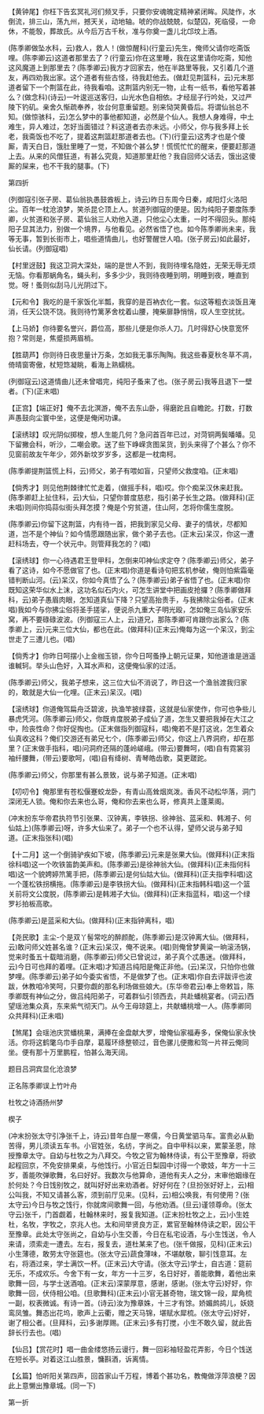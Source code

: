 <!-- { "loadSidebar": true } -->
【黄钟尾】你枉下告玄冥礼河们频叉手，只要你安魂魄定精神紧闭眸。风陡作，水倒流，排三山，荡九州，撼天关，动地轴。唬的你战兢兢，似楚囚，死临侵，一命休，不能彀，葬故氏。从今后万古千秋，准与你奠一盏儿北邙坟上酒。

(陈季卿做坠水科，云)救人，救人！(做惊醒科)(行童云)先生，俺师父请你吃斋饭哩。(陈李卿云)这道者那里去了？(行童云)你在这里睡，我在这里请你吃斋，知他这风魔道上到那里去？(陈季卿云)我方才回家去，他在半路里等我，又引着几个道友，再四劝我出家。这个道者有些古怪，待我赶他去。(做赶见荆篮科，云)元末那道者留下一个荆篮在此，待我看咱。这荆篮内别无一物，止有一纸书，看他写着甚么？(做念科)(诗云)一叶逡巡送客归，山光水色自相依。才经屈子行吟处，又过严陵下钓矶。亲舍久惭疏奉养，妆台何意重留题。别来恸哭黄昏后。将谓仙翁总不知。(做惊骇科，云)怎么梦中的事他都知道，必然是个仙人。我想人身难得，中土难生，异人难过，怎好当面错过？料这道者去亦未远。小师父，你与我多拜上长老，我斋饭也不吃了，提着这荆篮赶那道者去也。(下)(行童云)这秀才也是个傻厮，青天白日，饿肚里睡了一觉，不知做个甚么梦！慌慌忙忙的醒来，便要赶那道上去。从来的风僧狂道，有甚么究竟，知道那里赶他？我自回师父话去，饿出这傻厮的屎来，也不干我的腿事。(下)

第四折

(列御寇引张子房、葛仙翁执愚鼓酋板上，诗云)昨日东周今日秦，咸阳灯火洛阳尘。百年一枕沧浪梦，笑杀昆仑顶上人。贫道列御寇的便是。因为纯阳子要度陈季卿，火贫道和张子房、葛仙翁三人劝他入道，只他尘心太重，一时不得回头。那纯阳子显其法力，别做一个境界，与他看见。必然省悟了也。如今陈季卿尚未来，我等无事，暂到长街市上，唱些道情曲儿，也好警醒世人咱。(张子房云)如此最好，仙长请。(列御寇唱)

【村里迓鼓】我这卫洞大深处，端的是世人不到，我则待埋名隐姓，无荣无辱无烦无恼。你看那蜗角名，蝇头利，多多少少，我则待夜睡到明，明睡到夜，睡直到觉。呀！蚤则似刮马儿光阴过下。

【元和令】我吃的是千家饭化半瓢，我穿的是百衲衣化一套。似这等粗衣淡饭且淹消，任天公饶不饶。我则待竹篱茅舍枕着山腰，掩柴扉静悄悄，叹人生空扰扰。

【上马娇】你待要名誉兴，爵位高，那些儿便是你杀人刀。几时得舒心快意宽怀抱？常则是，焦蹙损两眉梢。

【胜葫芦】你则待日夜思量计万条，怎如我无事乐陶陶。我这些春夏秋冬草不凋，倚晴窗寄傲，杖短筇凝眺，看海上熟蠕桃。

(列御寇云)这道情曲儿还未曾唱完，纯阳子蚤来了也。(张子房云)我等且退下一壁者。(下)(正末唱)

【正宫】【端正好】俺不去北溟游，俺不去东山卧，得磨跎且自瞻跎。打数，打数声愚鼓向尘寰中坐，这便是俺闲功课。

【滚绣球】叹光阴似掷梭，想人生能几何？急问首百年已过，对菏铜两鬓皤皤。见下留撇会科，听沙，二嘲会歌。送了些下峥嵘贪图呆货，到头来得了个甚么？你不见窗前故友午年少，郊外新坟岁岁多，这都是一枕南柯。

(陈季卿提荆篮慌上科，云)师父，弟子有喂如盲，只望师父救度咱。(正末唱)

【倘秀才】则见他荆棘律忙忙走着，(做摇手科，唱)哎。你个痴呆汉休来赶我。(陈季卿赶上扯住科，云)大仙，只望你普度慈悲，指引弟子长生之路。(做拜科)(正未唱)则间你捣蒜似街头拜怎摸？俺是个穷贫道，住山阿，怎将你儒生度脱。

(陈季卿云)你留下这荆篮，内有待一首，把我到家见父母、妻子的情状，尽都知道，岂不是个神仙？如今情愿跟随出家，做个弟子去也。(正末云)呆汉，你这一遭赶科场去，夺一个状元中。则管拜我怎的？(唱)

【滚绣球】你一心待遇君王登甲科，怎倒来叩神仙求定夺？(陈季卿云)师父，弟子看了这诗，如今不愿做官了也。(正末唱)你道是看诗句把玄机参破，俺则怕紫霜毫错判断山河。(云)呆汉，你如今真悟了么？(陈季卿云)弟子省悟了也。(正末唱)你既知这荣华似水上沫，这功名似石内火，可怎生讲堂中把画皮抢攞？(陈季卿做拜科，云)弟子愚眉肉眼，怎知道真仙下降？只望高抬贵手，与我拂除尘俗者。(正末唱)我如今与你拂尘俗将圣手搓挲，便说杀九重大子明光殴，怎如俺三岛仙家安乐窝，再不要碌碌波波。(列御寇三人上，云)道兄，那陈季卿可肯跟你出家么？(陈季卿上，云)元来三位大仙，都也在此。(做拜科)(正末云)俺每为这一个呆汉，到尘世走了三遭儿也。(唱)

【倘秀才】你昨日呵摆小上金枷玉锁，你今日呵蚤挣上朝元证果，知他道谁是逍遥谁輱轲。举头山色好，入耳水声和，这便俺仙家的过活。

(陈季卿云)师父，我弟子想来，这三位大仙不消说了，昨日这一个渔翁渡我归家的，敢就是大仙一化哩。(正末云)呆汉。(唱)

【滚绣球】你道俺驾扁舟泛碧波，执渔竿披绿蓑，这就是仙家使作，你可也争些儿暴虎凭河。(陈季卿云)师父，你既肯度脱弟子成仙了道，怎生又要把我掉在大江之中，险丧性命？你好促掏也。(正末做指列御寇科，唱)俺若不是打这讹，怎生着众仙真收这科？俺们交游还有弟兄七个，(陈季卿云)师父，你这上八界洞府，却在那里？(正末做手指科，唱)问洞府还隔的蓬岭嵯峨。(带云)要舞呵，(唱)自有霓裳羽袖纤腰舞，(带云)要歌呵，(唱)自有绛树、青琴皓齿歌，莫更蹉跎。

(陈季卿云)师父，你那里有甚么景致，说与弟子知道。(正末唱)

【叨叨令】俺那里有苍松偃蹇蛟龙卧，有青山高耸烟岚泼。香风不动松华落，洞门深闭无人锁。俺和你去来也么哥，俺和你去来也么哥，修真共上蓬莱阁。

(冲末扮东华帝君执符节引张果、汉钟离，李铁拐、徐神翁、蓝采和、韩湘子、何仙姑上)(陈季卿云)呀，许多大仙来了。弟子一个也不认得，望师父说与弟子知道。(正末指张科)(唱)

【十二月】这一个倒骑驴疾如下坡，(陈季卿云)元来是张果大仙。(做拜科)(正末指徐科唱)这一个吹铁笛韵美声和。(陈季卿云)是徐神翁大仙。(做拜科)(正未指何科唱)这一个貌娉婷笊篱手把，(陈季卿云)是何仙姑大仙。(做拜科)(正夫指李科唱)这一个蓬松铁拐横拖。(陈季卿云)是李铁拐大仙。(做拜科)(正末指韩科唱)这一个篮关前将文公度脱，(陈季卿云)是韩湘子大仙。(做拜科)(正末指蓝科，唱)这一个绿罗衫拍板高歌。

(陈季卿云)是蓝采和大仙。(做拜科)(正末指钟离科，唱)

【尧民歌】主尘-个是双丫髻常吃的醉颜酡，(陈季卿云)是汉钟离大仙。(做拜科，云)敢问师父姓甚名谁？(正末云)呆汉，俺不说来。(唱)则俺曾梦黄粱一晌滚汤锅，觉来时蚤五十载暗消磨，(陈季卿云)师父已曾说过，弟子真个忒愚迷。(做拜科，云)今日可也拜的着哩。(正末唱)才知道吕纯阳是俺正非他。(云)呆汉，只怕你也做梦哩。(陈季卿云)弟子如今委实省悟，不是做梦了也。(正末唱)你自去评跋评也波跋，休教咱冷笑呵，只要你觑的那名利场做些娘大。(东华帝君云)奉上帝敕旨，陈季卿既有神仙之分，做吕纯阳弟子，可着群仙引领西去，共赴蟠桃宴者。(词云)西望瑶池集众真，东来紫气彻天门。从今王母琼筵上，共献蟠桃增一人。(陈季卿同众共拜科)(正未唱)

【煞尾】会瑶池庆赏蟠桃果，满捧在金盘献大罗，增俺仙家福寿多，保俺仙家永快活。你将这鹤氅乌巾手自摩，葛履环绦整顿过，音色骡儿便撒和驾一片祥云俺同坐。便有那十万里鹏程，怕甚么海天阔。

题目吕洞宾显化沧浪梦

正名陈季卿误上竹叶舟
　

杜牧之诗酒扬州梦

楔子

(冲末扮张太守引净张千上，诗云)昔年白屋一寒儒，今日黄堂驷马车。富贵必从勤苦得，男儿须读五车书。小官姓张，名纺，字尚之。自中甲科以来，累蒙圣恩，除授豫章太守。自幼与杜牧之为八拜交。今牧之官为翰林侍读，有公干至豫章，将欲起程回京，不免安排果桌，与他饯行。小官近日梨园中讨得一个歌妓，年方一十三岁，善能吹弹歌舞，名曰好好。我数次与他算命，道他有夫人之分，末审他姻缘在於何处？今日饯别牧之，就叫好好出来劝酒者。好好何在？(旦扮张好好上，云)相公叫我，不知又请甚么客，须到前厅见来。(见科，云)相公唤我，有何使用？(张太守云)今日与牧之饯行，你就席间歌舞一回，与他劝酒。(旦云)谨领尊命。(张太守云)张千，门首觑着，杜翰林来时，报复我知道。(正末扮杜牧之上，云)小生姓杜，名牧，字牧之，京兆人也。太和间举贤良方正，累官至翰林侍读之职，因公干至豫章。此处太守张尚之，自幼与小生交善，今日在私宅设酒，与小生饯送，令人来请，须索走一遭去。左右，报复去，道杜某来了也。(张千做报，见科)(正末云)小生薄德，敢劳太守张筵也。(张太守云)蔬食薄味，不堪献敬，聊引饯意耳。左右，将酒过来，学士满饮一杯。(正末云)大守请。(张太守云)学士，自古道：筵前无乐，不成欢乐。今舍下有一女，年方一十三岁，名日好好，善能歌舞，着他出来歌舞一回，与学士送酒咱。(正末云)深蒙厚意，感谢，感谢。(张太守云)好好，你歌舞一回，伏侍相公咱。(旦歌舞科)(正末云)小官无甚奇物，瑞文锦一段，犀角梳一副，权表微诚。有诗一首。(诗云)汝为豫章姝，十三才有馀。娇媚鹧鸪儿，妖娆鸾凤雏。舞态出花坞，歌声上云衢，赠之天马锦，堪赋水犀梳。(张太守云)好好，谢了相公者。(旦拜科，云)多谢厚赐。(正末云)多有打搅，小生不敢久留，就此告辞长行去也。(唱)

【仙吕】【赏花时】唱一曲金缕悠扬云谩行，舞一回彩袖轻盈花弄影，今日个饯送在短长亭。对着这江山胜景，慵斟酒，诉离情。

【幺篇】怕听阳关第四声，回首家山千万程，博着个甚功名，教俺做浮萍浪梗？因此上意懒出豫章城。(同一下)

第一折

